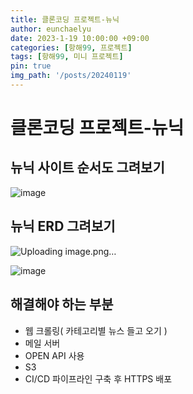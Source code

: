```yaml
---
title: 클론코딩 프로젝트-뉴닉
author: eunchaelyu
date: 2023-1-19 10:00:00 +09:00
categories: [항해99, 프로젝트]
tags: [항해99, 미니 프로젝트]
pin: true
img_path: '/posts/20240119'
---
```



# 클론코딩 프로젝트-뉴닉

## 뉴닉 사이트 순서도 그려보기    
![image](https://github.com/eunchaelyu/eunchaelyu.github.io/assets/119996957/bd1b82bf-ad26-45b6-9bab-9b5ae2171687)


## 뉴닉 ERD 그려보기    
![Uploading image.png…]()


![image](https://github.com/eunchaelyu/eunchaelyu.github.io/assets/119996957/7de39dd2-ef31-4ec5-9801-072011c8e8bd)


## 해결해야 하는 부분
  - 웹 크롤링( 카테고리별 뉴스 들고 오기 )
  - 메일 서버
  - OPEN API 사용
  - S3
  - CI/CD 파이프라인 구축 후 HTTPS 배포
    
